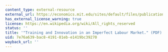 ```yaml
---
content_type: external-resource
external_url: https://economics.mit.edu/sites/default/files/publications/training-innovation-imperfect-labor-market.pdf
has_external_license_warning: true
license: https://en.wikipedia.org/wiki/All_rights_reserved
status: ''
title: '"Training and Innovation in an Imperfect Labour Market." (PDF)'
uid: 7e76a639-bac8-4191-81eb-e1419bc39270
wayback_url: ''
---
```

